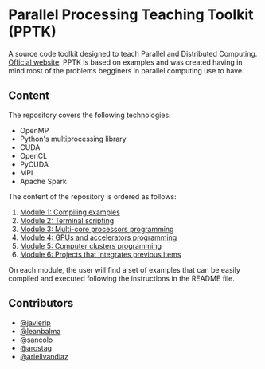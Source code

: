 # Parallel Processing Teaching Toolkit (PPTK)
A source code toolkit designed to teach Parallel and Distributed Computing. [Official website](http://javierip.github.io/parallel-processing-teaching-toolkit/).
PPTK is based on examples and was created having in mind most of the problems begginers in parallel computing use to have.

## Content
The repository covers the following technologies:

- OpenMP
- Python's multiprocessing library
- CUDA
- OpenCL
- PyCUDA
- MPI
- Apache Spark

The content of the repository is ordered as follows:

1. [Module 1: Compiling examples](./01-compiling)
2. [Module 2: Terminal scripting](./02-scripting)
3. [Module 3: Multi-core processors programming](./03-multi-core-processors)
4. [Module 4: GPUs and accelerators  programming](./04-GPU-accelerators)
5. [Module 5: Computer clusters  programming](./05-clusters)
6. [Module 6: Projects that integrates previous items](./06-projects)

On each module, the user will find a set of examples that can be easily compiled and executed following the instructions in the README file.

## Contributors

- [@javierip](https://github.com/javierip)
- [@leanbalma](https://github.com/leanbalma)
- [@sancolo](https://github.com/sancolo)
- [@arostag](https://github.com/arostag)
- [@arielivandiaz](https://github.com/arielivandiaz)
